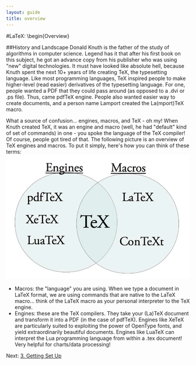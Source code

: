 ```yaml
---
layout: guide
title: overview
---
```

#LaTeX: \begin{Overview}

##History and Landscape
Donald Knuth is the father of the study of algorithms in computer science.  Legend has it that after his first book on this subject, he got an advance copy from his publisher who was using "new" digital technologies.  It must have looked like absolute hell, because Knuth spent the next 10+ years of life creating TeX, the typesetting language.  Like most programming languages, TeX inspired people to make higher-level (read easier) derivatives of the typesetting language.  For one, people wanted a PDF that they could pass around (as opposed to a .dvi or .ps file).  Thus, came pdfTeX engine.  People also wanted easier way to create documents, and a person name Lamport created the La(mport)TeX macro. 

What a source of confusion... engines, macros, and TeX - oh my!  When Knuth created TeX, it was an engine and macro (well, he had "default" kind of set of commands) in one - you spoke the language of the TeX compiler!  Of course, people got tired of that.  The following picture is an overview of TeX engines and macros.  To put it simply, here's how you can think of these terms:
![A1](/images/latex/EngMacro.jpg)
- Macros: the "language" you are using.  When we type a document in LaTeX format, we are using commands that are native to the LaTeX macro... think of the LaTeX macro as your personal interpreter to the TeX engine.  
- Engines: these are the TeX compilers.  They take your (La)TeX document and transform it into a PDF (in the case of pdfTeX).  Engines like XeTeX are particularly suited to exploiting the power of OpenType fonts, and yield extraordinarily beautiful documents.  Engines like LuaTeX can interpret the Lua programming language from within a .tex document!  Very helpful for charts/data processing!  

Next: [3. Getting Set Up](/latexPresentation/setup.html)